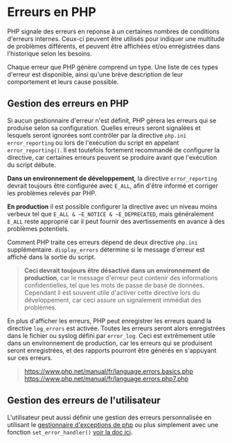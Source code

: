 # Erreurs en PHP

PHP signale des erreurs en reponse à un certaines nombres de conditions d'erreurs internes. Ceux-ci peuvent être utilisés pour indiquer une multitude de problèmes différents, et peuvent être affichées et/ou enregistrées dans l'historique selon les besoins.

Chaque erreur que PHP génère comprend un type. Une liste de ces types d'erreur est disponible, ainsi qu'une brève description de leur comportement et leurs cause possible.

## Gestion des erreurs en PHP

Si aucun gestionnaire d'erreur n'est définit, PHP gèrera les erreurs qui se produise selon sa configuration. Quelles erreurs seront signalées et lesquels seront ignorées sont contrôler par la directive `php.ini` `error_reporting` ou lors de l'exécution du script en appelant `error_reporting()`. Il est toutefois fortement recommandé de configurer la directive, car certaines erreurs peuvent se produire avant que l'exécution du script débute.

**Dans un environnement de développement**, la directive `error_reporting` devrait toujours être configurée avec `E_ALL`, afin d'être informé et corriger les problèmes relevés par PHP. 

**En production** il est possible configurer la directive avec un niveau moins verbeux tel que `E_ALL & ~E_NOTICE & ~E_DEPRECATED`, mais généralement `E_ALL` reste approprié car il peut fournir des avertissements en avance à des problèmes potentiels.

Comment PHP traite ces erreurs dépend de deux directive `php.ini` supplémentaire. `display_errors` détermine si le message d'erreur est affiché dans la sortie du script.

> **Ceci devrait toujours être désactivé dans un environnement de production**, car le message d'erreur peut contenir des informations confidentielles, tel que les mots de passe de base de données. Cependant il est souvent utile d'activer cette directive lors du développement, car ceci assure un signalement immédiat des problèmes.

En plus d'afficher les erreurs, PHP peut enregistrer les erreurs quand la directive `log_errors` est activée. Toutes les erreurs seront alors enregistrées dans le fichier ou syslog défini par `error_log`. Ceci est extrêmement utile dans un environnement de production, car les erreurs qui se produisent seront enregistrées, et des rapports pourront être générés en s'appuyant sur ces erreurs.

> https://www.php.net/manual/fr/language.errors.basics.php
> https://www.php.net/manual/fr/language.errors.php7.php

## Gestion des erreurs de l'utilisateur

L'utilisateur peut aussi définir une gestion des erreurs personnalisée en utilisant le [gestionnaire d'exceptions de php](https://www.php.net/manual/fr/reserved.exceptions.php) ou plus simplement avec une fonction `set_error_handler()` [voir la doc ici](https://www.php.net/manual/fr/function.set-error-handler.php).